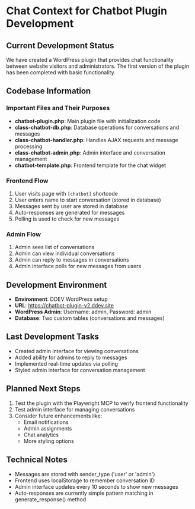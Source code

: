 # Chat Context for Chatbot Plugin Development

## Current Development Status
We have created a WordPress plugin that provides chat functionality between website visitors and administrators. The first version of the plugin has been completed with basic functionality.

## Codebase Information

### Important Files and Their Purposes
- **chatbot-plugin.php**: Main plugin file with initialization code
- **class-chatbot-db.php**: Database operations for conversations and messages
- **class-chatbot-handler.php**: Handles AJAX requests and message processing
- **class-chatbot-admin.php**: Admin interface and conversation management
- **chatbot-template.php**: Frontend template for the chat widget

### Frontend Flow
1. User visits page with `[chatbot]` shortcode
2. User enters name to start conversation (stored in database)
3. Messages sent by user are stored in database
4. Auto-responses are generated for messages
5. Polling is used to check for new messages

### Admin Flow
1. Admin sees list of conversations
2. Admin can view individual conversations
3. Admin can reply to messages in conversations
4. Admin interface polls for new messages from users

## Development Environment
- **Environment**: DDEV WordPress setup
- **URL**: https://chatbot-plugin-v2.ddev.site
- **WordPress Admin**: Username: admin, Password: admin
- **Database**: Two custom tables (conversations and messages)

## Last Development Tasks
- Created admin interface for viewing conversations
- Added ability for admins to reply to messages
- Implemented real-time updates via polling
- Styled admin interface for conversation management

## Planned Next Steps
1. Test the plugin with the Playwright MCP to verify frontend functionality
2. Test admin interface for managing conversations
3. Consider future enhancements like:
   - Email notifications
   - Admin assignments
   - Chat analytics
   - More styling options

## Technical Notes
- Messages are stored with sender_type ('user' or 'admin')
- Frontend uses localStorage to remember conversation ID
- Admin interface updates every 10 seconds to show new messages
- Auto-responses are currently simple pattern matching in generate_response() method